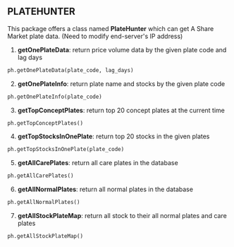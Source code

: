 ## PLATEHUNTER
 This package offers a class named **PlateHunter** which can get A Share Market plate data. (Need to modify end-server's IP address)
 1. **getOnePlateData**: return price volume data by the given plate code and lag days
   ```python
   ph.getOnePlateData(plate_code, lag_days)
   ```
 2. **getOnePlateInfo**: return plate name and stocks by the given plate code
   ```python
   ph.getOnePlateInfo(plate_code)
   ```
 3. **getTopConceptPlates**: return top 20 concept plates at the current time
   ```python
   ph.getTopConceptPlates()
   ```
 4. **getTopStocksInOnePlate**: return top 20 stocks in the given plates
   ```python
   ph.getTopStocksInOnePlate(plate_code)
   ```
 5. **getAllCarePlates**: return all care plates in the database
   ```python
   ph.getAllCarePlates()
   ```
 6. **getAllNormalPlates**: return all normal plates in the database
   ```python
   ph.getAllNormalPlates()
   ```
 7. **getAllStockPlateMap**: return all stock to their all normal plates and care plates
   ```python
   ph.getAllStockPlateMap()
   ```